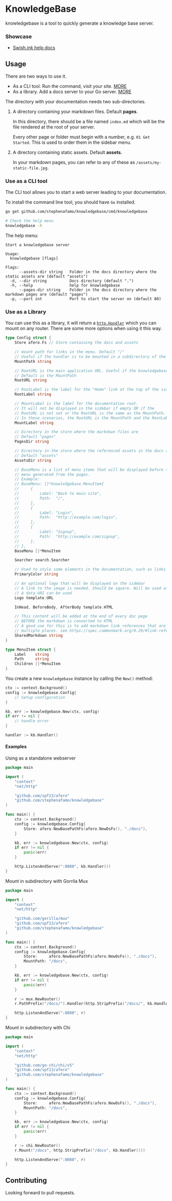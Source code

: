 # KnowledgeBase

knowledgebase is a tool to quickly generate a knowledge base server.

### Showcase

* [Swish.ink help docs](https://swish.ink/docs)

## Usage

There are two ways to use it.

* As a CLI tool. Run the command, visit your site. [MORE](#use-as-a-cli-tool)
* As a library. Add a docs server to your Go server. [MORE](#use-as-a-library)

The directory with your documentation needs two sub-directories.

1. A directory containing your markdown files. Default **pages**.

    In this directory, there should be a file named `index.md` which will be the file rendered at the root of your server.

    Every other page or folder must begin with a number, e.g. `01 Get Started`. This is used to order them in the sidebar menu.

2. A directory containing static assets. Default **assets**.

    In your markdown pages, you can refer to any of these as `/assets/my-static-file.jpg`.

### Use as a CLI tool

The CLI tool allows you to start a web server leading to your documentation.

To install the command line tool, you should have `Go` installed.

```sh
go get github.com/stephenafamo/knowledgebase/cmd/knowledgebase

# Check the help menu
knowledgebase -h
```

The help menu: 

```
Start a knowledgebase server

Usage:
  knowledgebase [flags]

Flags:
      --assets-dir string   Folder in the docs directory where the static assets are (default "assets")
  -d, --dir string          Docs directory (default ".")
  -h, --help                help for knowledgebase
      --pages-dir string    Folder in the docs directory where the markdown pages are (default "pages")
  -p, --port int            Port to start the server on (default 80)
```

### Use as a Library

You can use this as a library, it will return a [`http.Handler`](https://golang.org/pkg/net/http/#Handler) which you can mount on any router. There are some more options when using it this way.

```go
type Config struct {
	Store afero.Fs // Store containing the docs and assets

	// mount path for links in the menu. Default "/"
	// Useful if the handler is to be mounted in a subdirectory of the server
	MountPath string

	// RootURL is the main application URL. Useful if the knowledgebase is part of a larger application
	// Default is the MountPath
	RootURL string

	// RootLabel is the label for the "Home" link at the top of the sidebar. Default: Home
	RootLabel string

	// MountLabel is the label for the documentation root.
	// It will not be displayed in the sidebar if empty OR if the
	// RootURL is not set or the RootURL is the same as the MountPath.
	// In these scenarios, the RootURL is the MountPath and the RootLabel will suffice
	MountLabel string

	// Directory in the store where the markdown files are
	// Default "pages"
	PagesDir string

	// Directory in the store where the referenced assets in the docs are
	// Default "assets"
	AssetsDir string

	// BaseMenu is a list of menu items that will be displayed before the
	// menu generated from the pages.
	// Example:
	// BaseMenu: []*knowledgebase.MenuItem{
	//     {
	//         Label: "Back to main site",
	//         Path:  "/",
	//     },
	//     {
	//         Label: "Login",
	//         Path:  "http://example.com/login",
	//     },
	//     {
	//         Label: "Signup",
	//         Path:  "http://example.com/signup",
	//     },
	// },
	BaseMenu []*MenuItem

	Searcher search.Searcher

	// Used to style some elements in the documentation, such as links
	PrimaryColor string

	// An optional logo that will be displayed on the sidebar
	// A link to the image is needed. Should be square. Will be used as the src
	// A data URI can be used
	Logo template.URL

	InHead, BeforeBody, AfterBody template.HTML

	// This content will be added at the end of every doc page
	// BEFORE the markdown is converted to HTML
	// A good use for this is to add markdown link references that are used in
	// multiple places. see https://spec.commonmark.org/0.29/#link-reference-definition
	SharedMarkdown string
}

type MenuItem struct {
	Label    string
	Path     string
	Children []*MenuItem
}
```

You create a new `knowledgebase` instance by calling the `New()` method:

```go
ctx := context.Background()
config := knowledgebase.Config{
    // Setup configuration
}

kb, err := knowledgebase.New(ctx, config)
if err != nil {
    // handle error
}

handler := kb.Handler()
```

#### Examples

Using as a standalone webserver

```go
package main

import (
	"context"
	"net/http"

	"github.com/spf13/afero"
	"github.com/stephenafamo/knowledgebase"
)

func main() {
	ctx := context.Background()
	config := knowledgebase.Config{
		Store: afero.NewBasePathFs(afero.NewOsFs(), "./docs"),
	}

	kb, err := knowledgebase.New(ctx, config)
	if err != nil {
		panic(err)
	}

	http.ListenAndServe(":8080", kb.Handler())
}
```

Mount in subdirectory with Gorrila Mux

```go
package main

import (
	"context"
	"net/http"

	"github.com/gorilla/mux"
	"github.com/spf13/afero"
	"github.com/stephenafamo/knowledgebase"
)

func main() {
	ctx := context.Background()
	config := knowledgebase.Config{
		Store:     afero.NewBasePathFs(afero.NewOsFs(), "./docs"),
		MountPath: "/docs",
	}

	kb, err := knowledgebase.New(ctx, config)
	if err != nil {
		panic(err)
	}

	r := mux.NewRouter()
	r.PathPrefix("/docs/").Handler(http.StripPrefix("/docs/", kb.Handler()))

	http.ListenAndServe(":8080", r)
}
```

Mount in subdirectory with Chi

```go
package main

import (
	"context"
	"net/http"

	"github.com/go-chi/chi/v5"
	"github.com/spf13/afero"
	"github.com/stephenafamo/knowledgebase"
)

func main() {
	ctx := context.Background()
	config := knowledgebase.Config{
		Store:     afero.NewBasePathFs(afero.NewOsFs(), "./docs"),
		MountPath: "/docs",
	}

	kb, err := knowledgebase.New(ctx, config)
	if err != nil {
		panic(err)
	}

	r := chi.NewRouter()
	r.Mount("/docs", http.StripPrefix("/docs", kb.Handler()))

	http.ListenAndServe(":8080", r)
}
```

## Contributing

Looking forward to pull requests.
